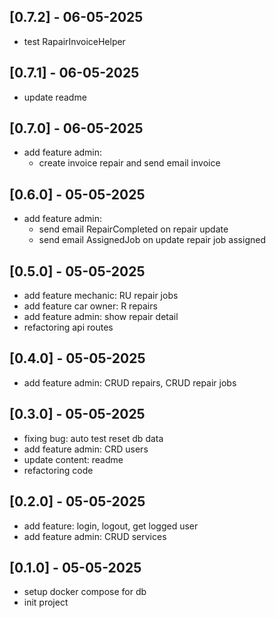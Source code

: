 ## [0.7.2] - 06-05-2025

-   test RapairInvoiceHelper

## [0.7.1] - 06-05-2025

-   update readme

## [0.7.0] - 06-05-2025

-   add feature admin:
    -   create invoice repair and send email invoice

## [0.6.0] - 05-05-2025

-   add feature admin:
    -   send email RepairCompleted on repair update
    -   send email AssignedJob on update repair job assigned

## [0.5.0] - 05-05-2025

-   add feature mechanic: RU repair jobs
-   add feature car owner: R repairs
-   add feature admin: show repair detail
-   refactoring api routes

## [0.4.0] - 05-05-2025

-   add feature admin: CRUD repairs, CRUD repair jobs

## [0.3.0] - 05-05-2025

-   fixing bug: auto test reset db data
-   add feature admin: CRD users
-   update content: readme
-   refactoring code

## [0.2.0] - 05-05-2025

-   add feature: login, logout, get logged user
-   add feature admin: CRUD services

## [0.1.0] - 05-05-2025

-   setup docker compose for db
-   init project
